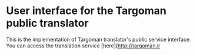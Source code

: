 # User interface for the Targoman public translator
This is the implementation of Targoman translator's public service interface. You can access the translation service [here](http://targoman.ir
